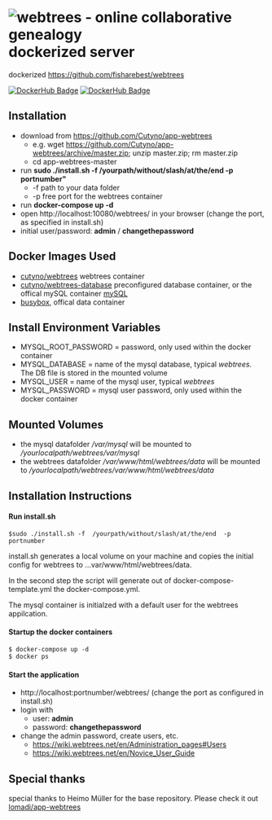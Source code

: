 # ![webtrees - online collaborative genealogy](https://www.webtrees.net/templates/webtrees/images/webtrees.jpg) dockerized server

dockerized https://github.com/fisharebest/webtrees

[![DockerHub Badge](https://dockeri.co/image/cutyno/webtrees)](https://hub.docker.com/r/cutyno/webtrees)
[![DockerHub Badge](https://dockeri.co/image/cutyno/webtrees-database)](https://hub.docker.com/r/cutyno/webtrees-database/)

## Installation
* download from https://github.com/Cutyno/app-webtrees
  * e.g. wget https://github.com/Cutyno/app-webtrees/archive/master.zip; unzip master.zip; rm master.zip
  * cd app-webtrees-master
* run **sudo ./install.sh -f  /yourpath/without/slash/at/the/end  -p  portnumber"**
  * -f path to your data folder 
  * -p free port for the webtrees container
* run **docker-compose  up  -d** 
* open http://localhost:10080/webtrees/ in your browser (change the port, as specified in install.sh)
* initial user/password: **admin** / **changethepassword**

## Docker Images Used
 * [cutyno/webtrees](https://hub.docker.com/r/cutyno/webtrees/) webtrees container 
 * [cutyno/webtrees-database](https://hub.docker.com/r/cutyno/webtrees-databse/) preconfigured database container, or the offical mySQL container [mySQL](https://hub.docker.com/_/mysql/)
 * [busybox](https://hub.docker.com/_/busybox/), offical data container
 
## Install Environment Variables
  * MYSQL_ROOT_PASSWORD = password, only used within the docker container
  * MYSQL_DATABASE = name of the mysql database, typical *webtrees*. The DB file is stored in the mounted volume
  * MYSQL_USER = name of the mysql user, typical *webtrees*
  * MYSQL_PASSWORD = mysql user password, only used within the docker container

## Mounted Volumes

* the mysql datafolder _/var/mysql_ will be mounted to _/yourlocalpath/webtrees/var/mysql_ 
* the webtrees datafolder _/var/www/html/webtrees/data_ will be mounted to _/yourlocalpath/webtrees/var/www/html/webtrees/data_ 


## Installation Instructions 

#### Run install.sh 

```
$sudo ./install.sh -f  /yourpath/without/slash/at/the/end  -p  portnumber
```

install.sh generates a local volume on your machine and copies the initial config for webtrees to ...var/www/html/webtrees/data. 

In the second step the script will generate out of docker-compose-template.yml the docker-compose.yml.

The mysql container is initialzed with a default user for the webtrees appilcation. 

#### Startup the docker containers 
```
$ docker-compose up -d
$ docker ps 
```


#### Start the application

* http://localhost:portnumber/webtrees/ (change the port as configured in install.sh)
* login with 
  * user: __admin__
  * password: __changethepassword__
 * change the admin password, create users, etc.
   * https://wiki.webtrees.net/en/Administration_pages#Users
   * https://wiki.webtrees.net/en/Novice_User_Guide
   
## Special thanks

special thanks to Heimo Müller for the base repository. Please check it out [lomadi/app-webtrees](https://github.com/lomadi/app-webtrees)
